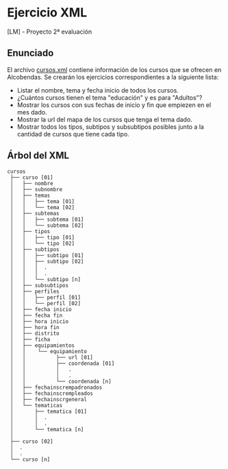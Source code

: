 # Ejercicio XML
[LM] - Proyecto 2ª evaluación

## Enunciado
El archivo [cursos.xml](cursos.xml) contiene información de los cursos que se ofrecen en Alcobendas. Se crearán los ejercicios correspondientes a la siguiente lista:

* Listar el nombre, tema y fecha inicio de todos los cursos.
* ¿Cuántos cursos tienen el tema "educación" y es para "Adultos"?
* Mostrar los cursos con sus fechas de inicio y fin que empiezen en el mes dado.
* Mostrar la url del mapa de los cursos que tenga el tema dado.
* Mostrar todos los tipos, subtipos y subsubtipos posibles junto a la cantidad de cursos que tiene cada tipo.

## Árbol del XML

```
cursos
 ├── curso [01]
 │	 ├── nombre
 │	 ├── subnombre
 │	 ├── temas
 │	 │	 ├── tema [01]
 │	 │	 └── tema [02]
 │	 ├── subtemas
 │	 │	 ├── subtema [01]
 │	 │	 └── subtema [02]
 │	 ├── tipos
 │	 │	 ├── tipo [01]
 │	 │	 └── tipo [02]
 │	 ├── subtipos
 │	 │	 ├── subtipo [01]
 │	 │	 ├── subtipo [02]
 │	 │	 │	.
 │	 │	 │	.
 │	 │	 └── subtipo [n]
 │	 ├── subsubtipos
 │	 ├── perfiles
 │	 │	 ├── perfil [01]
 │	 │	 └── perfil [02]
 │	 ├── fecha inicio
 │	 ├── fecha fin
 │	 ├── hora inicio
 │	 ├── hora fin
 │	 ├── distrito
 │	 ├── ficha
 │	 ├── equipamientos
 │	 │	  └── equipamiento
 │	 │	 	 	├── url [01]
 │	 │			├── coordenada [01]
 │	 │	 		│	.
 │	 │	 		│	.
 │	 │	 		└── coordenada [n]
 │	 ├── fechainscrempadronados 
 │	 ├── fechainscrempleados
 │	 ├── fechainscrgeneral 
 │	 └── tematicas 
 │	 	 ├── tematica [01]
 │	 	 │	.
 │	 	 │	.
 │	 	 └── tematica [n]
 │
 ├── curso [02]
 │	.
 │	.
 └── curso [n]
```
